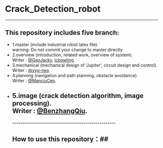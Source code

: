 # Crack_Detection_robot
----------------------------------------------------
## This repository includes five branch: ##
- 1.master (include industrial robot latex file).  
  warning: Do not commit your change to master directly.
- 2.overview (introduction, related work, overview of system).  
  Writer : [@GeoJacky](https://github.com/GeoJacky), [lcbowling](https://github.com/lcbowling).  
- 3.mechanical (mechanical design of 'Jupiter', circuit design and control).  
  Writer : [@yyg-neo](https://github.com/yyg-neo).
- 4.planning (navigation and path planning, obstacle avoidance).  
  Writer : [@ManciuCen](https://github.com/ManciuCen).
- 5.image (crack detection algorithm, image processing).  
  Writer : [@BenzhangQiu](https://github.com/BenzhangQiu).
  ----------------------------------------------------
  **----------------------------------------------------**
  ## How to use this repository：##
  
  
